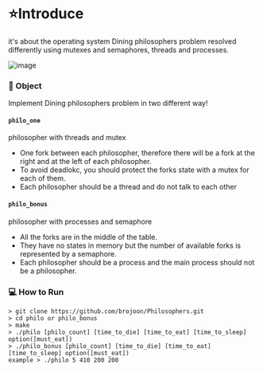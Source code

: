 # :star:Introduce

it's about the operating system
Dining philosophers problem resolved differently using mutexes and semaphores, threads and processes.

![image](https://user-images.githubusercontent.com/52714837/130329785-2225ed62-f43b-49f5-b36f-18aa67bceb3a.png)

### 🎯 Object
Implement Dining philosophers problem in two different way!

#### `philo_one`
philosopher with threads and mutex

- One fork between each philosopher, therefore there will be a fork at the right and at the left of each philosopher.
- To avoid deadlokc, you should protect the forks state with a mutex for each of them.
- Each philosopher should be a thread and do not talk to each other 

#### `philo_bonus`
philosopher with processes and semaphore

- All the forks are in the middle of the table.
- They have no states in memory but the number of available forks is represented by a semaphore.
- Each philosopher should be a process and the main process should not be a philosopher.

### 💻 How to Run
```command
> git clone https://github.com/brojoon/Philosophers.git
> cd philo or philo_bonus
> make
> ./philo [philo_count] [time_to_die] [time_to_eat] [time_to_sleep] option([must_eat])
> ./philo_bonus [philo_count] [time_to_die] [time_to_eat] [time_to_sleep] option([must_eat])
example > ./philo 5 410 200 200 

